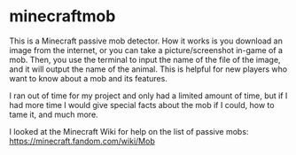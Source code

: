 # minecraftmob

This is a Minecraft passive mob detector. How it works is you download an image from the internet, or you can take a picture/screenshot in-game of a mob. Then, you use the terminal to input the name of the file of the image, and it will output the name of the animal. This is helpful for new players who want to know about a mob and its features.

I ran out of time for my project and only had a limited amount of time, but if I had more time I would give special facts about the mob if I could, how to tame it, and much more. 

I looked at the Minecraft Wiki for help on the list of passive mobs: https://minecraft.fandom.com/wiki/Mob
